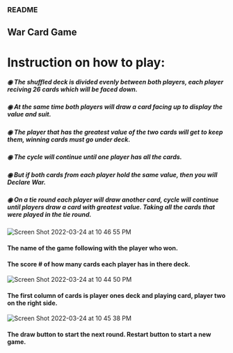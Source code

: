 ### README
## War Card Game

# Instruction on how to play:
##### ◉	  The shuffled deck is divided evenly between both players, each player reciving 26 cards which will be faced down.
##### ◉	  At the same time both players will draw a card facing up to display the value and suit.
##### ◉	  The player that has the greatest value of the two cards will get to keep them, winning cards must go under deck.
##### ◉	 The cycle will continue until one player has all the cards.
##### ◉	  But if both cards from each player hold the same value, then you will Declare War.
##### ◉	  On a tie round each player will draw another card, cycle will continue until players draw a card with greatest value. Taking all the cards that were played in the tie round.
     
  
  ![Screen Shot 2022-03-24 at 10 46 55 PM](https://user-images.githubusercontent.com/93844738/160080726-13f8ccec-211e-415e-a3f3-7bc1002702c6.png)
#### The name of the game following with the player who won.
#### The score # of how many cards each player has in there deck.




![Screen Shot 2022-03-24 at 10 44 50 PM](https://user-images.githubusercontent.com/93844738/160082396-701a9476-70ed-4e2c-9ac8-71d086a29285.png)
#### The first column of cards is player ones deck and playing card, player two on the right side.


![Screen Shot 2022-03-24 at 10 45 38 PM](https://user-images.githubusercontent.com/93844738/160082865-9a2c51bf-ccfc-4c07-ace8-f9f7c4a76fc1.png)
#### The draw button to start the next round. Restart button to start a new game.
